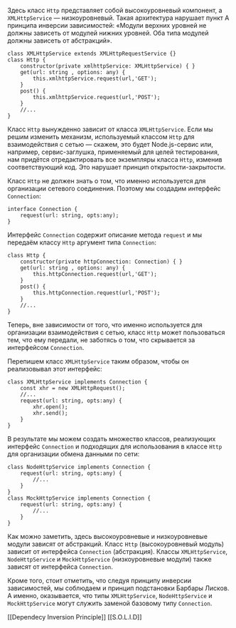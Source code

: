 Здесь класс `Http` представляет собой высокоуровневый компонент, а `XMLHttpService` — низкоуровневый. Такая архитектура нарушает пункт A принципа инверсии зависимостей: «Модули верхних уровней не должны зависеть от модулей нижних уровней. Оба типа модулей должны зависеть от абстракций».

```
class XMLHttpService extends XMLHttpRequestService {}
class Http {
    constructor(private xmlhttpService: XMLHttpService) { }
    get(url: string , options: any) {
        this.xmlhttpService.request(url,'GET');
    }
    post() {
        this.xmlhttpService.request(url,'POST');
    }
    //...
}
```

Класс `Http` вынужденно зависит от класса `XMLHttpService`. Если мы решим изменить механизм, используемый классом `Http` для взаимодействия с сетью — скажем, это будет Node.js-сервис или, например, сервис-заглушка, применяемый для целей тестирования, нам придётся отредактировать все экземпляры класса `Http`, изменив соответствующий код. Это нарушает принцип открытости-закрытости.  
  
Класс `Http` не должен знать о том, что именно используется для организации сетевого соединения. Поэтому мы создадим интерфейс `Connection`:

```
interface Connection {
    request(url: string, opts:any);
}
```

Интерфейс `Connection` содержит описание метода `request` и мы передаём классу `Http` аргумент типа `Connection`:

```
class Http {
    constructor(private httpConnection: Connection) { }
    get(url: string , options: any) {
        this.httpConnection.request(url,'GET');
    }
    post() {
        this.httpConnection.request(url,'POST');
    }
    //...
}
```

Теперь, вне зависимости от того, что именно используется для организации взаимодействия с сетью, класс `Http` может пользоваться тем, что ему передали, не заботясь о том, что скрывается за интерфейсом `Connection`.  
  
Перепишем класс `XMLHttpService` таким образом, чтобы он реализовывал этот интерфейс:

```
class XMLHttpService implements Connection {
    const xhr = new XMLHttpRequest();
    //...
    request(url: string, opts:any) {
        xhr.open();
        xhr.send();
    }
}
```

В результате мы можем создать множество классов, реализующих интерфейс `Connection` и подходящих для использования в классе `Http` для организации обмена данными по сети:

```
class NodeHttpService implements Connection {
    request(url: string, opts:any) {
        //...
    }
}
class MockHttpService implements Connection {
    request(url: string, opts:any) {
        //...
    }    
}
```

Как можно заметить, здесь высокоуровневые и низкоуровневые модули зависят от абстракций. Класс `Http` (высокоуровневый модуль) зависит от интерфейса `Connection` (абстракция). Классы `XMLHttpService`, `NodeHttpService` и `MockHttpService` (низкоуровневые модули) также зависят от интерфейса `Connection`.  
  
Кроме того, стоит отметить, что следуя принципу инверсии зависимостей, мы соблюдаем и принцип подстановки Барбары Лисков. А именно, оказывается, что типы `XMLHttpService`, `NodeHttpService` и `MockHttpService` могут служить заменой базовому типу `Connection`.

[[Dependecy Inversion Principle]] [[S.O.L.I.D]]
